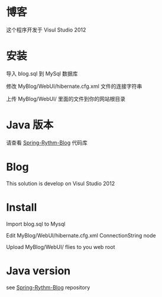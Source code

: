 ﻿博客
====

这个程序开发于 Visul Studio 2012


安装
====

导入 blog.sql 到 MySql 数据库

修改 MyBlog/WebUI/hibernate.cfg.xml 文件的连接字符串

上传 MyBlog/WebUI/ 里面的文件到你的网站根目录

Java 版本
====
请查看 <a href="https://github.com/ss22219/Spring-Rythm-Blog">Spring-Rythm-Blog</a> 代码库


Blog
====

This solution is develop on Visul Studio 2012


Install
====

Import blog.sql to Mysql

Edit MyBlog/WebUI/hibernate.cfg.xml ConnectionString node

Upload MyBlog/WebUI/ flies to you web root


Java version
====
see <a href="https://github.com/ss22219/Spring-Rythm-Blog">Spring-Rythm-Blog</a> repository

